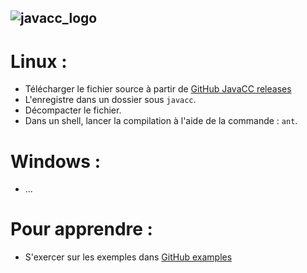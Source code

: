 ![javacc_logo](https://user-images.githubusercontent.com/19194678/60099287-a05e6300-9757-11e9-8e8f-8e24a64dd4e4.png)
----
# Linux :
- Télécharger le fichier source à partir de [GitHub JavaCC releases](https://github.com/javacc/javacc/releases)
- L'enregistre dans un dossier sous `javacc`.
- Décompacter le fichier.
- Dans un shell, lancer la compilation à l'aide de la commande : `ant`.

# Windows :
- ...

# Pour apprendre :
- S'exercer sur les exemples dans [GitHub examples](https://github.com/javacc/javacc/tree/master/examples)